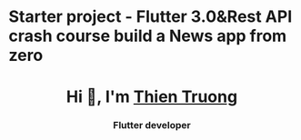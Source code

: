 # Starter project - Flutter 3.0&Rest API crash course build a News app from zero


<!-- ME  -->
<h1 align="center">Hi 👋, I'm 
  <a href="https://www.facebook.com/thientruong99999">Thien Truong</a>
</h1>
<!--  What am I? -->
<h3 align="center">Flutter developer</h3>

<br/>
